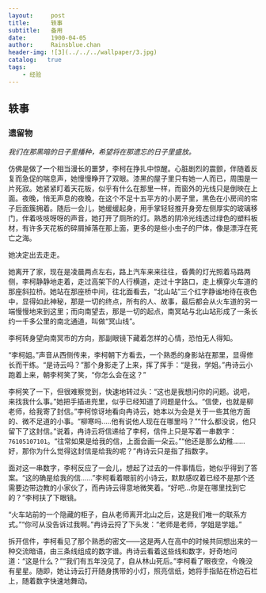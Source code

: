 ```yaml
---
layout:     post
title:      轶事
subtitle:   备用
date:       1900-04-05
author:     Rainsblue.chan
header-img: ![3](../../../wallpaper/3.jpg)
catalog:   true
tags:
    - 经验
---
```


## 轶事

### 遗留物

*我们在那黑暗的日子里播种，希望将在那遗忘的日子里盛放。*

仿佛是做了一个相当漫长的噩梦，李柯在挣扎中惊醒。心脏剧烈的震颤，伴随着反复而急促的喘息声，她慢慢睁开了双眼。漆黑的屋子里只有她一人而已，周围是一片死寂。她紧紧盯着天花板，似乎有什么在那里一样，而窗外的光线只是倒映在上面。夜晚，悄无声息的夜晚，在这个不足十五平方的小房子里，黑色在小房间的帘子后面簇拥着。随后一会儿，她缓缓起身，用手掌轻轻推开身旁左侧厚实的玻璃移门，伴着吱吱呀呀的声音，她打开了厕所的灯。熟悉的阴冷光线透过绿色的塑料板材，有许多天花板的碎屑掉落在那上面，更多的是些小虫子的尸体，像是漂浮在死亡之海。

她决定出去走走。

她离开了家，现在是凌晨两点左右，路上汽车来来往往，昏黄的灯光照着马路两侧，李柯静静地走着，走过高架下的人行横道，走过十字路口，走上横穿火车道的那座斜拉桥。她站在那座桥中间，往北面看去，“北山站”三个红字静谧地待在夜色中，显得如此神秘，那是一切的终点，所有的人、故事，最后都会从火车道的另一端慢慢地来到这里；而向南望去，那是一切的起点，南冥站与北山站形成了一条长约一千多公里的南北通道，叫做“冥山线”。

李柯转身望向南冥市的方向，那副眼镜下藏着怎样的心情，恐怕无人得知。

“李柯姐。”声音从西侧传来，李柯朝下方看去，一个熟悉的身影站在那里，显得修长而干练。“是诗云吗？”那个身影走了上来，挥了挥手：“是我，学姐。”冉诗云小跑着上来，朝李柯笑了笑，“你怎么会在这？”

李柯笑了一下，但很难察觉到，快速地转过头：“这也是我想问你的问题。说吧，来找我什么事。”她把手插进兜里，似乎已经知道了问题是什么。“信使，也就是柳老师，给我寄了封信。”李柯惊讶地看向冉诗云，她本以为会是关于一些其他方面的、微不足道的小事。“柳寒吗.....他有说他人现在在哪里吗？”“什么都没说，他只留下了这封信。”说着，冉诗云将信递给了李柯，信件上只是写着一串数字：`76105107101`。“往常如果是给我的信，上面会画一朵云。”“他还是那么幼稚......好，那你为什么觉得这封信是给我的呢？”冉诗云只是指了指数字。

面对这一串数字，李柯反应了一会儿，想起了过去的一件事情后，她似乎得到了答案。“这的确是给我的信......”李柯看着眼前的小诗云，默默感叹着已经不是那个还需要边带边教的小家伙了，而冉诗云得意地微笑着。“好吧...你是在哪里找到它的？”李柯扶了下眼镜。

“火车站前的一个隐藏的柜子，自从老师离开北山之后，这是我们唯一的联系方式。”“你可从没告诉过我啊。”冉诗云捋了下头发：“老师是老师，学姐是学姐。”

拆开信件，李柯看见了那个熟悉的密文——这是两人在高中的时候共同想出来的一种交流暗语，由三条线组成的数字谱。冉诗云看着这些线和数字，好奇地问道：“这是什么？”“我们有五年没见了，自从林山死后。”李柯看了眼夜空，今晚没有星星。随即，她让诗云打开随身携带的小灯，照亮信纸，她将手指贴在桥边石栏上，随着数字快速地舞动。
